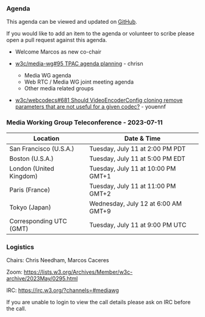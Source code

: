 ### Agenda

This agenda can be viewed and updated on [GitHub](https://github.com/w3c/media-wg/blob/main/meetings/2023-07-11-Media_Working_Group_Teleconference-agenda.md).

If you would like to add an item to the agenda or volunteer to scribe please open a pull request against this agenda.

* Welcome Marcos as new co-chair

* [w3c/media-wg#95 TPAC agenda planning](https://github.com/w3c/media-and-entertainment/issues/95) - chrisn

  * Media WG agenda
  * Web RTC / Media WG joint meeting agenda
  * Other media related groups

* [w3c/webcodecs#681 Should VideoEncoderConfig cloning remove parameters that are not useful for a given codec?](https://github.com/w3c/webcodecs/issues/681) - youennf

### Media Working Group Teleconference - 2023-07-11

| Location | Date & Time |
| -------- | ----------- |
| San Francisco (U.S.A.) | Tuesday, July 11 at 2:00 PM PDT |
| Boston (U.S.A.) | Tuesday, July 11 at 5:00 PM EDT |
| London (United Kingdom) | Tuesday, July 11 at 10:00 PM GMT+1 |
| Paris (France) | Tuesday, July 11 at 11:00 PM GMT+2 |
| Tokyo (Japan) | Wednesday, July 12 at 6:00 AM GMT+9 |
| Corresponding UTC (GMT) | Tuesday, July 11 at 9:00 PM UTC |

### Logistics

Chairs: Chris Needham, Marcos Caceres

Zoom: https://lists.w3.org/Archives/Member/w3c-archive/2023May/0295.html

IRC: https://irc.w3.org/?channels=#mediawg

If you are unable to login to view the call details please ask on IRC before the call.
